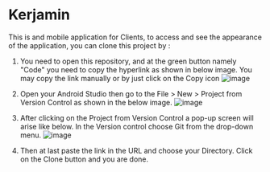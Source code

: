 # Kerjamin
This is and mobile application for Clients, to access and see the appearance of the application, you can clone this project by :
1. You need to open this repository, and at the green button namely "Code" you need to copy the hyperlink as shown in below image. You may copy the link manually or by just click on the Copy icon 
![image](https://user-images.githubusercontent.com/86238200/173238999-f5383802-2b43-4170-b864-029fa0cccc01.png)

2. Open your Android Studio then go to the File > New > Project from Version Control as shown in the below image.
![image](https://user-images.githubusercontent.com/86238200/173239326-ada3a240-e6e0-4df0-81b8-30415eaa527e.png)

3. After clicking on the Project from Version Control a pop-up screen will arise like below. In the Version control choose Git from the drop-down menu.
![image](https://user-images.githubusercontent.com/86238200/173239164-ea0787db-b92c-450c-ad88-37691e069486.png)

4. Then at last paste the link in the URL and choose your Directory. Click on the Clone button and you are done.

